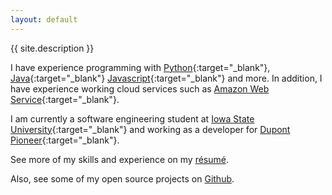 ```yaml
---
layout: default
---
```


{{ site.description }}

I have experience programming with [Python](http://python.org){:target="_blank"},
[Java](https://www.java.com){:target="_blank"} [Javascript](https://www.javascript.com/){:target="_blank"}
and more.
In addition, I have experience working cloud services such as
[Amazon Web Service](https://aws.amazon.com/){:target="_blank"}.

I am currently a software engineering student at [Iowa State University](http://iastate.edu){:target="_blank"} and
working as a developer for [Dupont Pioneer](http://pioneer.com){:target="_blank"}.

See more of my skills and experience on my [résumé](/resume).

Also, see some of my open source projects on [Github](http://github.com/carterthayer).



